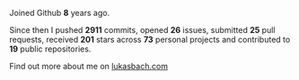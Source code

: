 Joined Github **8** years ago.

Since then I pushed **2911** commits, opened **26** issues, submitted **25** pull requests, received **201** stars across **73** personal projects and contributed to **19** public repositories.

Find out more about me on [lukasbach.com](https://lukasbach.com)
